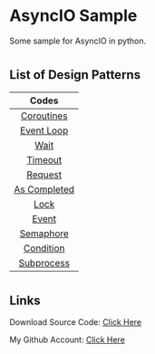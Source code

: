 # AsyncIO Sample

Some sample for AsyncIO in python.

#

## List of Design Patterns

|                Codes                |
| :---------------------------------: |
|     [Coroutines](coroutines.py)     |
|     [Event Loop](event_loop.py)     |
|           [Wait](wait.py)           |
|        [Timeout](timeout.py)        |
|        [Request](request.py)        |
|   [As Completed](as_completed.py)   |
|           [Lock](lock.py)           |
|          [Event](event.py)          |
|      [Semaphore](semaphore.py)      |
|      [Condition](condition.py)      |
| [Subprocess](asyncio_subprocess.py) |

#

## Links

Download Source Code: [Click Here](https://github.com/dori-dev/asyncio-sample/archive/refs/heads/master.zip)

My Github Account: [Click Here](https://github.com/dori-dev/)
